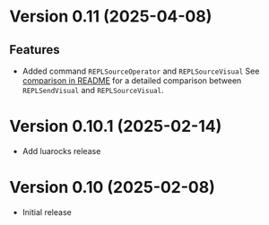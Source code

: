 # Version 0.11 (2025-04-08)

## Features

- Added command `REPLSourceOperator` and `REPLSourceVisual`
  See [comparison in
  README](https://github.com/milanglacier/yarepl.nvim?tab=readme-ov-file#replsourcevisual)
  for a detailed comparison between `REPLSendVisual` and `REPLSourceVisual`.

# Version 0.10.1 (2025-02-14)

- Add luarocks release

# Version 0.10 (2025-02-08)

- Initial release

